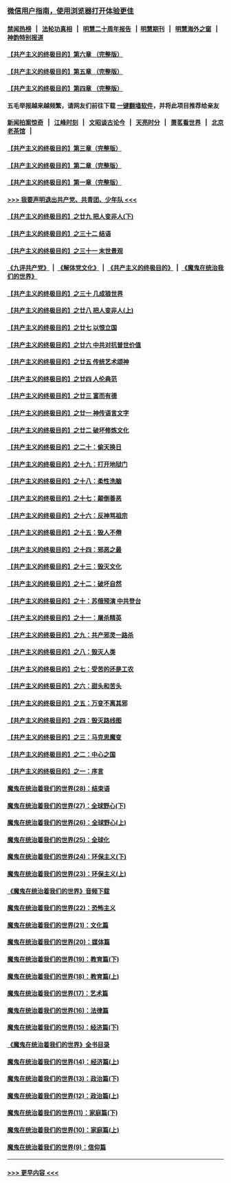 ### [微信用户指南，使用浏览器打开体验更佳](https://github.com/gfw-breaker/banned-news1/blob/master/indexes/wechat-guide.md?t=0)
#### [禁闻热榜](热点新闻.md?t=0)  &nbsp;&nbsp;|&nbsp;&nbsp; [法轮功真相](https://github.com/gfw-breaker/truth/blob/master/README.md?t=0) &nbsp;&nbsp;|&nbsp;&nbsp; [明慧二十周年报告](https://github.com/gfw-breaker/mh-reports/blob/master/README.md?t=0) &nbsp;&nbsp;|&nbsp;&nbsp;[明慧期刊](https://github.com/gfw-breaker/mh-qikan) &nbsp;&nbsp;|&nbsp;&nbsp; [明慧海外之窗](https://github.com/gfw-breaker/mh-news/blob/master/README.md?t=0) &nbsp;&nbsp;|&nbsp;&nbsp; [神韵特别报道](https://github.com/gfw-breaker/mh-news/blob/master/shenyun.md?t=0)
#### [【共产主义的终极目的】第六章 （完整版）](../pages/nsc422/n11428913.md?t=02131802) 
#### [【共产主义的终极目的】第五章 （完整版）](../pages/nsc422/n11428912.md?t=02131802) 
#### [【共产主义的终极目的】第四章 （完整版）](../pages/nsc422/n11428907.md?t=02131802) 
#### 五毛举报越来越频繁，请网友们前往下载 [一键翻墙软件](https://github.com/gfw-breaker/ssr-accounts)，并将此项目推荐给亲友
#### [新闻拍案惊奇](https://github.com/gfw-breaker/banned-news1/blob/master/pages/link4.md) &nbsp;&nbsp;|&nbsp;&nbsp; [江峰时刻](https://github.com/gfw-breaker/banned-news1/blob/master/pages/link4.md) &nbsp;&nbsp;|&nbsp;&nbsp; [文昭谈古论今](https://github.com/gfw-breaker/banned-news1/blob/master/pages/link4.md) &nbsp;&nbsp;|&nbsp;&nbsp; [天亮时分](https://github.com/gfw-breaker/banned-news1/blob/master/pages/link4.md) &nbsp;&nbsp;|&nbsp;&nbsp; [萧茗看世界](https://github.com/gfw-breaker/banned-news1/blob/master/pages/link4.md) &nbsp;&nbsp;|&nbsp;&nbsp; [北京老茶馆](https://github.com/gfw-breaker/banned-news1/blob/master/pages/link4.md) &nbsp;&nbsp;|&nbsp;&nbsp; 
#### [【共产主义的终极目的】第三章（完整版）](../pages/nsc422/n11428848.md?t=02131802) 
#### [【共产主义的终极目的】第二章（完整版）](../pages/nsc422/n11428831.md?t=02131802) 
#### [【共产主义的终极目的】第一章（完整版）](../pages/nsc422/n11417651.md?t=02131802) 
#### [>>> 我要声明退出共产党、共青团、少年队 <<<](https://github.com/begood0513/goodnews/blob/master/quit/letter.md) 
#### [【共产主义的终极目的】之廿九 把人变非人(下)](../pages/nsc422/n11344140.md?t=02131802) 
#### [【共产主义的终极目的】之三十二 结语](../pages/nsc422/n11360535.md?t=02131802) 
#### [【共产主义的终极目的】之三十一 末世景观](../pages/nsc422/n11351129.md?t=02131802) 
#### [《九评共产党》](https://github.com/begood0513/9ping.md/blob/master/README.md) &nbsp;|&nbsp; [《解体党文化》](../../../../jtdwh.md/blob/master/README.md)  &nbsp;|&nbsp; [《共产主义的终极目的》](../../../../gczydzjmd.md/blob/master/README.md) &nbsp;|&nbsp; [《魔鬼在统治我们的世界》](../../../../mgztzwmdsj.md/blob/master/README.md) 
#### [【共产主义的终极目的】之三十 几成狼世界](../pages/nsc422/n11348280.md?t=02131802) 
#### [【共产主义的终极目的】之廿八 把人变非人(上)](../pages/nsc422/n11340492.md?t=02131802) 
#### [【共产主义的终极目的】之廿七 以恨立国](../pages/nsc422/n11336944.md?t=02131802) 
#### [【共产主义的终极目的】之廿六 中共对抗普世价值](../pages/nsc422/n11324785.md?t=02131802) 
#### [【共产主义的终极目的】之廿五 传统艺术颂神](../pages/nsc422/n11296396.md?t=02131802) 
#### [【共产主义的终极目的】之廿四 人伦典范](../pages/nsc422/n11296397.md?t=02131802) 
#### [【共产主义的终极目的】之廿三 富而有德](../pages/nsc422/n11283598.md?t=02131802) 
#### [【共产主义的终极目的】之廿一 神传语言文字](../pages/nsc422/n11263265.md?t=02131802) 
#### [【共产主义的终极目的】之廿二 破坏修炼文化](../pages/nsc422/n11245728.md?t=02131802) 
#### [【共产主义的终极目的】之二十：偷天换日](../pages/nsc422/n11238846.md?t=02131802) 
#### [【共产主义的终极目的】之十九：打开地狱门](../pages/nsc422/n11206376.md?t=02131802) 
#### [【共产主义的终极目的】之十八：柔性洗脑](../pages/nsc422/n11199994.md?t=02131802) 
#### [【共产主义的终极目的】之十七：颠倒善恶](../pages/nsc422/n11179782.md?t=02131802) 
#### [【共产主义的终极目的】之十六：反神骂祖宗](../pages/nsc422/n11166798.md?t=02131802) 
#### [【共产主义的终极目的】之十五：毁人不倦](../pages/nsc422/n11166792.md?t=02131802) 
#### [【共产主义的终极目的】之十四：邪恶之最](../pages/nsc422/n11150249.md?t=02131802) 
#### [【共产主义的终极目的】之十三：毁灭文化](../pages/nsc422/n11135227.md?t=02131802) 
#### [【共产主义的终极目的】之十二：破坏自然](../pages/nsc422/n11135214.md?t=02131802) 
#### [【共产主义的终极目的】之十：苏俄预演 中共登台](../pages/nsc422/n11118424.md?t=02131802) 
#### [【共产主义的终极目的】之十一：屠杀精英](../pages/nsc422/n11118442.md?t=02131802) 
#### [【共产主义的终极目的】之九：共产邪灵一路杀](../pages/nsc422/n11114139.md?t=02131802) 
#### [【共产主义的终极目的】之八：毁灭人类](../pages/nsc422/n11108503.md?t=02131802) 
#### [【共产主义的终极目的】之七：受苦的还是工农](../pages/nsc422/n11101809.md?t=02131802) 
#### [【共产主义的终极目的】之六：甜头和苦头](../pages/nsc422/n11096971.md?t=02131802) 
#### [【共产主义的终极目的】之五：万变不离其邪](../pages/nsc422/n11091285.md?t=02131802) 
#### [【共产主义的终极目的】之四：毁灭路线图](../pages/nsc422/n11086284.md?t=02131802) 
#### [【共产主义的终极目的】之三：马克思魔变](../pages/nsc422/n11061941.md?t=02131802) 
#### [【共产主义的终极目的】之二：中心之国](../pages/nsc422/n11047728.md?t=02131802) 
#### [【共产主义的终极目的】之一：序言](../pages/nsc422/n11086077.md?t=02131802) 
#### [魔鬼在统治着我们的世界(28)：结束语](../pages/nsc422/n10936246.md?t=02131802) 
#### [魔鬼在统治着我们的世界(27)：全球野心(下)](../pages/nsc422/n10928319.md?t=02131802) 
#### [魔鬼在统治着我们的世界(26)：全球野心(上)](../pages/nsc422/n10900318.md?t=02131802) 
#### [魔鬼在统治着我们的世界(25)：全球化](../pages/nsc422/n10788205.md?t=02131802) 
#### [魔鬼在统治着我们的世界(24)：环保主义(下)](../pages/nsc422/n10695307.md?t=02131802) 
#### [魔鬼在统治着我们的世界(23)：环保主义(上)](../pages/nsc422/n10688613.md?t=02131802) 
#### [《魔鬼在统治着我们的世界》音频下载](../pages/nsc422/n10635553.md?t=02131802) 
#### [魔鬼在统治着我们的世界(22)：恐怖主义](../pages/nsc422/n10614727.md?t=02131802) 
#### [魔鬼在统治着我们的世界(21)：文化篇](../pages/nsc422/n10597706.md?t=02131802) 
#### [魔鬼在统治着我们的世界(20)：媒体篇](../pages/nsc422/n10586579.md?t=02131802) 
#### [魔鬼在统治着我们的世界(19)：教育篇(下)](../pages/nsc422/n10564808.md?t=02131802) 
#### [魔鬼在统治着我们的世界(18)：教育篇(上)](../pages/nsc422/n10526970.md?t=02131802) 
#### [魔鬼在统治着我们的世界(17)：艺术篇](../pages/nsc422/n10499093.md?t=02131802) 
#### [魔鬼在统治着我们的世界(16)：法律篇](../pages/nsc422/n10485969.md?t=02131802) 
#### [魔鬼在统治着我们的世界(15)：经济篇(下)](../pages/nsc422/n10469975.md?t=02131802) 
#### [《魔鬼在统治着我们的世界》全书目录](../pages/nsc422/n10464261.md?t=02131802) 
#### [魔鬼在统治着我们的世界(14)：经济篇(上)](../pages/nsc422/n10457370.md?t=02131802) 
#### [魔鬼在统治着我们的世界(13)：政治篇(下)](../pages/nsc422/n10448270.md?t=02131802) 
#### [魔鬼在统治着我们的世界(12)：政治篇(上)](../pages/nsc422/n10444576.md?t=02131802) 
#### [魔鬼在统治着我们的世界(11)：家庭篇(下)](../pages/nsc422/n10440961.md?t=02131802) 
#### [魔鬼在统治着我们的世界(10)：家庭篇(上)](../pages/nsc422/n10435448.md?t=02131802) 
#### [魔鬼在统治着我们的世界(9)：信仰篇](../pages/nsc422/n10432159.md?t=02131802) 

----
#### [ >>> 更早内容 <<< ](../indexes/nsc422-earlier.md)
